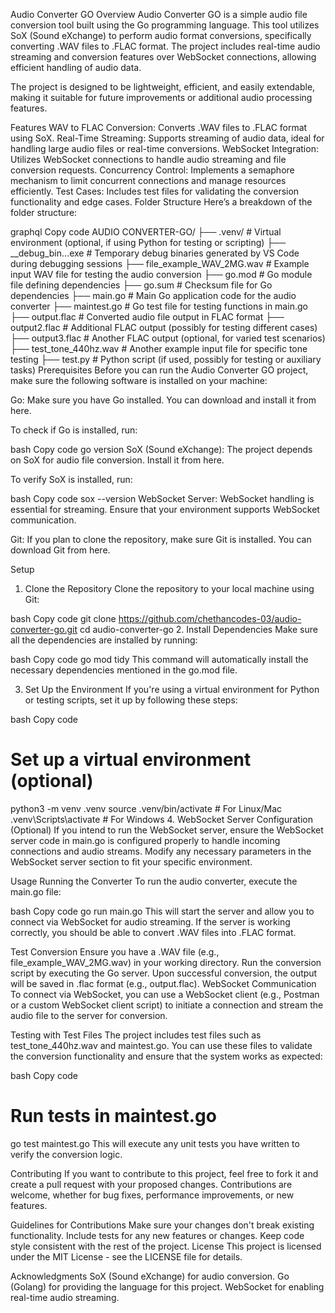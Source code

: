 Audio Converter GO
Overview
Audio Converter GO is a simple audio file conversion tool built using the Go programming language. This tool utilizes SoX (Sound eXchange) to perform audio format conversions, specifically converting .WAV files to .FLAC format. The project includes real-time audio streaming and conversion features over WebSocket connections, allowing efficient handling of audio data.

The project is designed to be lightweight, efficient, and easily extendable, making it suitable for future improvements or additional audio processing features.

Features
WAV to FLAC Conversion: Converts .WAV files to .FLAC format using SoX.
Real-Time Streaming: Supports streaming of audio data, ideal for handling large audio files or real-time conversions.
WebSocket Integration: Utilizes WebSocket connections to handle audio streaming and file conversion requests.
Concurrency Control: Implements a semaphore mechanism to limit concurrent connections and manage resources efficiently.
Test Cases: Includes test files for validating the conversion functionality and edge cases.
Folder Structure
Here’s a breakdown of the folder structure:

graphql
Copy code
AUDIO CONVERTER-GO/
├── .venv/                   # Virtual environment (optional, if using Python for testing or scripting)
├── __debug_bin...exe        # Temporary debug binaries generated by VS Code during debugging sessions
├── file_example_WAV_2MG.wav # Example input WAV file for testing the audio conversion
├── go.mod                   # Go module file defining dependencies
├── go.sum                   # Checksum file for Go dependencies
├── main.go                  # Main Go application code for the audio converter
├── maintest.go              # Go test file for testing functions in main.go
├── output.flac              # Converted audio file output in FLAC format
├── output2.flac             # Additional FLAC output (possibly for testing different cases)
├── output3.flac             # Another FLAC output (optional, for varied test scenarios)
├── test_tone_440hz.wav      # Another example input file for specific tone testing
├── test.py                  # Python script (if used, possibly for testing or auxiliary tasks)
Prerequisites
Before you can run the Audio Converter GO project, make sure the following software is installed on your machine:

Go: Make sure you have Go installed. You can download and install it from here.

To check if Go is installed, run:

bash
Copy code
go version
SoX (Sound eXchange): The project depends on SoX for audio file conversion. Install it from here.

To verify SoX is installed, run:

bash
Copy code
sox --version
WebSocket Server: WebSocket handling is essential for streaming. Ensure that your environment supports WebSocket communication.

Git: If you plan to clone the repository, make sure Git is installed. You can download Git from here.

Setup
1. Clone the Repository
Clone the repository to your local machine using Git:

bash
Copy code
git clone https://github.com/chethancodes-03/audio-converter-go.git
cd audio-converter-go
2. Install Dependencies
Make sure all the dependencies are installed by running:

bash
Copy code
go mod tidy
This command will automatically install the necessary dependencies mentioned in the go.mod file.

3. Set Up the Environment
If you're using a virtual environment for Python or testing scripts, set it up by following these steps:

bash
Copy code
# Set up a virtual environment (optional)
python3 -m venv .venv
source .venv/bin/activate  # For Linux/Mac
.venv\Scripts\activate     # For Windows
4. WebSocket Server Configuration (Optional)
If you intend to run the WebSocket server, ensure the WebSocket server code in main.go is configured properly to handle incoming connections and audio streams. Modify any necessary parameters in the WebSocket server section to fit your specific environment.

Usage
Running the Converter
To run the audio converter, execute the main.go file:

bash
Copy code
go run main.go
This will start the server and allow you to connect via WebSocket for audio streaming. If the server is working correctly, you should be able to convert .WAV files into .FLAC format.

Test Conversion
Ensure you have a .WAV file (e.g., file_example_WAV_2MG.wav) in your working directory.
Run the conversion script by executing the Go server.
Upon successful conversion, the output will be saved in .flac format (e.g., output.flac).
WebSocket Communication
To connect via WebSocket, you can use a WebSocket client (e.g., Postman or a custom WebSocket client script) to initiate a connection and stream the audio file to the server for conversion.

Testing with Test Files
The project includes test files such as test_tone_440hz.wav and maintest.go. You can use these files to validate the conversion functionality and ensure that the system works as expected:

bash
Copy code
# Run tests in maintest.go
go test maintest.go
This will execute any unit tests you have written to verify the conversion logic.

Contributing
If you want to contribute to this project, feel free to fork it and create a pull request with your proposed changes. Contributions are welcome, whether for bug fixes, performance improvements, or new features.

Guidelines for Contributions
Make sure your changes don't break existing functionality.
Include tests for any new features or changes.
Keep code style consistent with the rest of the project.
License
This project is licensed under the MIT License - see the LICENSE file for details.

Acknowledgments
SoX (Sound eXchange) for audio conversion.
Go (Golang) for providing the language for this project.
WebSocket for enabling real-time audio streaming.
